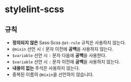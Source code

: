 # stylelint-scss

## 규칙

- **정의되지 않은** Sass·Scss `@at-rule` 규칙은 사용하지 않는다.
- `@mixin` 선언 시 `(` 문자 이전에 **공백**을 사용하지 않는다.
- `$variable` 선언 시 `:` 문자 다음에 **공백**을 사용한다.
- `$variable` 선언 시 `:` 문자 이전에 **공백**을 사용하지 않는다.
- **내용이 없는** 주석은 사용하지 않는다.
- 중복된 이름의 `@mixin`을 선언하지 않습니다.
